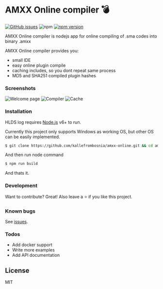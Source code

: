 # AMXX Online compiler :bomb:

[![GitHub issues](https://img.shields.io/github/issues/kallefrombosnia/hlds-log)](https://github.com/kallefrombosnia/hlds-log/issues) ![npm](https://img.shields.io/npm/dw/hlds-log) [![npm version](http://img.shields.io/npm/v/hlds-log.svg?style=flat)](https://npmjs.org/package/hlds-log "View this project on npm")

AMXX Online compiler is nodejs app for online compiling of .sma codes into binary .amxx 

AMXX Online compiler provides you:
  - small IDE
  - easy online plugin compile
  - caching includes, so you dont repeat same process
  - MD5 and SHA251 compiled plugin hashes

### Screenshots

![Welcome page](https://i.imgur.com/MrD37Jy.png)
![Compiler](https://i.imgur.com/I6BdXQP.png)
![Cache](https://i.imgur.com/zox86PM.png)

### Installation
HLDS log requires [Node.js](https://nodejs.org/) v6+ to run.

Currently this project only supports Windows as working OS, but other OS can be easily implemented.

```sh
$ git clone https://github.com/kallefrombosnia/amxx-online.git && cd amxx-online
```
And then run node command
```sh
$ npm run build
```
And thats it.


### Development

Want to contribute? Great!
Also leave a :star: if you like this project.

### Known bugs

See [issues](https://github.com/kallefrombosnia/amxx-online/issues).

### Todos

 - Add docker support
 - Write more examples
 - Add API documentation

License
----
MIT


